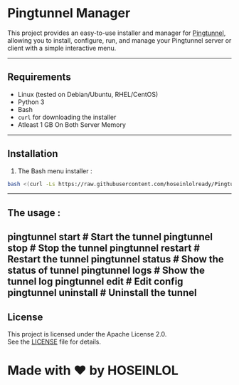# Pingtunnel Manager

This project provides an easy-to-use installer and manager for [Pingtunnel](https://github.com/esrrhs/pingtunnel), allowing you to install, configure, run, and manage your Pingtunnel server or client with a simple interactive menu.

---

## Requirements

- Linux (tested on Debian/Ubuntu, RHEL/CentOS)
- Python 3
- Bash
- `curl` for downloading the installer
- Atleast 1 GB On Both Server Memory

---

## Installation

1. The Bash menu installer :

```bash
bash <(curl -Ls https://raw.githubusercontent.com/hoseinlolready/Pingtunnel_manager/refs/heads/main/Source/bash.sh)
```
---
## The usage :
pingtunnel start # Start the tunnel
pingtunnel stop # Stop the tunnel
pingtunnel restart # Restart the tunnel
pingtunnel status # Show the status of tunnel
pingtunnel logs # Show the tunnel log
pingtunnel edit # Edit config
pingtunnel uninstall # Uninstall the tunnel
---

## License

This project is licensed under the Apache License 2.0.  
See the [LICENSE](LICENSE) file for details.

# Made with ❤️ by HOSEINLOL
